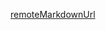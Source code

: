 [remoteMarkdownUrl](https://github.com/threefoldfoundation/info_foundation/blob/master/src/grid/concepts/cloud_production_rate.md)
